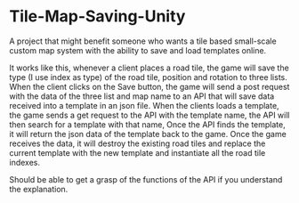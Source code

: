 # Tile-Map-Saving-Unity
A project that might benefit someone who wants a tile based small-scale custom map system with the ability to save and load templates online.

It works like this, whenever a client places a road tile, the game will save the type (I use index as type) of the road tile, position and rotation to three lists.
When the client clicks on the Save button, the game will send a post request with the data of the three list and map name to an API that will save data received into a template in an json file.
When the clients loads a template, the game sends a get request to the API with the template name, the API will then search for a template with that name, Once the API finds the template, it will return the json data of the template back to the game.
Once the game receives the data, it will destroy the existing road tiles and replace the current template with the new template and instantiate all the road tile indexes.

Should be able to get a grasp of the functions of the API if you understand the explanation.
